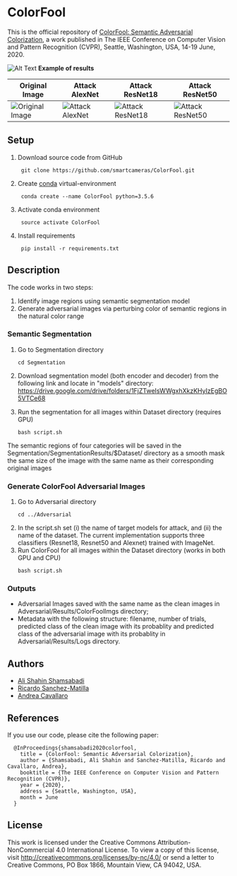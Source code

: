 # ColorFool

This is the official repository of [ColorFool: Semantic Adversarial Colorization](https://arxiv.org/pdf/1911.10891.pdf), a work published in The IEEE Conference on Computer Vision and Pattern Recognition (CVPR), Seattle, Washington, USA, 14-19 June, 2020.<br>

![Alt Text](ColorFool.gif)
<b>Example of results</b>

| Original Image | Attack AlexNet | Attack ResNet18 | Attack ResNet50 |
|---|---|---|---|
| ![Original Image](Dataset/ILSVRC2012_val_00003533.JPEG) | ![Attack AlexNet](Sample_results/ILSVRC2012_val_00003533_alexnet.png) |![Attack ResNet18](Sample_results/ILSVRC2012_val_00003533_resnet18.png) | ![Attack ResNet50](Sample_results/ILSVRC2012_val_00003533_resnet50.png) |


## Setup
1. Download source code from GitHub
   ```
    git clone https://github.com/smartcameras/ColorFool.git 
   ```
2. Create [conda](https://docs.conda.io/en/latest/miniconda.html) virtual-environment
   ```
    conda create --name ColorFool python=3.5.6
   ```
3. Activate conda environment
   ```
    source activate ColorFool
   ```
4. Install requirements
   ```
    pip install -r requirements.txt
   ```


## Description
The code works in two steps: 
1. Identify image regions using semantic segmentation model
2. Generate adversarial images via perturbing color of semantic regions in the natural color range    


### Semantic Segmentation 

1. Go to Segmentation directory
   ```
   cd Segmentation
   ```
2. Download segmentation model (both encoder and decoder) from the following link and locate in "models" directory: 
   https://drive.google.com/drive/folders/1FjZTweIsWWgxhXkzKHyIzEgBO5VTCe68

3. Run the segmentation for all images within Dataset directory (requires GPU)
   ```
   bash script.sh
   ```

The semantic regions of four categories will be saved in the Segmentation/SegmentationResults/$Dataset/ directory as a smooth mask the same size of the image with the same name as their corresponding original images

### Generate ColorFool Adversarial Images

1. Go to Adversarial directory
   ```
   cd ../Adversarial
   ```
2. In the script.sh set 
(i) the name of target models for attack, and (ii) the name of the dataset.
The current implementation supports three classifiers (Resnet18, Resnet50 and Alexnet) trained with ImageNet.
3. Run ColorFool for all images within the Dataset directory (works in both GPU and CPU)
   ```
   bash script.sh
   ```

### Outputs
* Adversarial Images saved with the same name as the clean images in Adversarial/Results/ColorFoolImgs directory;
* Metadata with the following structure: filename, number of trials, predicted class of the clean image with its probablity and predicted class of the adversarial image with its probablity in Adversarial/Results/Logs directory.


## Authors
* [Ali Shahin Shamsabadi](mailto:a.shahinshamsabadi@qmul.ac.uk)
* [Ricardo Sanchez-Matilla](mailto:ricardo.sanchezmatilla@qmul.ac.uk)
* [Andrea Cavallaro](mailto:a.cavallaro@qmul.ac.uk)


## References
If you use our code, please cite the following paper:

      @InProceedings{shamsabadi2020colorfool,
        title = {ColorFool: Semantic Adversarial Colorization},
        author = {Shamsabadi, Ali Shahin and Sanchez-Matilla, Ricardo and Cavallaro, Andrea},
        booktitle = {The IEEE Conference on Computer Vision and Pattern Recognition (CVPR)},
        year = {2020},
        address = {Seattle, Washington, USA},
        month = June
      }

## License
This work is licensed under the Creative Commons Attribution-NonCommercial 4.0 International License. To view a copy of this license, visit http://creativecommons.org/licenses/by-nc/4.0/ or send a letter to Creative Commons, PO Box 1866, Mountain View, CA 94042, USA.
